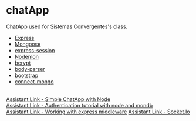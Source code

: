 # chatApp
ChatApp used for Sistemas Convergentes's class.
<br>
<ul>
  <li><a href="https://www.npmjs.com/package/express">Express</a></li>
  <li><a href="https://www.npmjs.com/package/mongoose">Mongoose</a></li>
  <li><a href="https://www.npmjs.com/package/express-session">express-session</a></li>
  <li><a href="https://www.npmjs.com/package/nodemon">Nodemon</a></li>
  <li><a href="https://www.npmjs.com/package/bcrypt">bcrypt</a></li>
  <li><a href="https://www.npmjs.com/package/body-parser">body-parser</a></li>
  <li><a href="https://www.npmjs.com/package/bootstrap">bootstrap</a></li>
  <li><a href="https://www.npmjs.com/package/connect-mongo">connect-mongo</a></li>
</ul>  
<br>
<a href="https://medium.com/@noufel.gouirhate/build-a-simple-chat-app-with-node-js-and-socket-io-ea716c093088"> Assistant Link - Simple ChatApp with Node</a>
<br>
<a href="https://medium.com/createdd-notes/starting-with-authentication-a-tutorial-with-node-js-and-mongodb-25d524ca0359"> Assistant Link - Authentication tutorial with node and mondb</a>
<br>
<a href="https://expressjs.com/en/guide/writing-middleware.html"> Assistant Link - Working with express middleware</a>
<a href="https://socket.io/get-started/chat/"> Assistant Link - Socket.Io</a>


